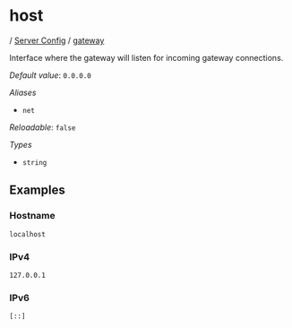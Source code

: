 # host

/ [Server Config](/ref/config/index.md) / [gateway](/ref/config/gateway/index.md) 

Interface where the gateway will listen for incoming gateway
connections.

*Default value*: `0.0.0.0`

*Aliases*

- `net`


*Reloadable*: `false`

*Types*

- `string`


## Examples

### Hostname
```
localhost
```
### IPv4
```
127.0.0.1
```
### IPv6
```
[::]
```


